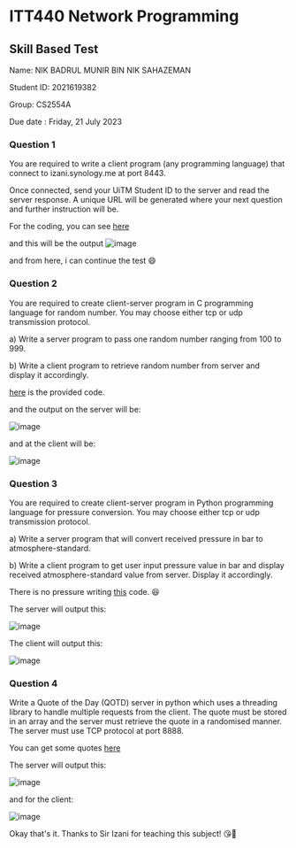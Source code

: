 # ITT440 Network Programming
## Skill Based Test

Name:  NIK BADRUL MUNIR BIN NIK SAHAZEMAN

Student ID:  2021619382

Group:  CS2554A <sub>

Due date : Friday, 21 July 2023

### Question 1

You are required to write a client program (any programming language) that connect to izani.synology.me at port 8443.

Once connected, send your UiTM Student ID to the server and read the server response. A unique URL will be generated where your next question and further instruction will be. 

For the coding, you can see [here](https://github.com/6D756E6972/ITT440-Network-Programming/tree/main/Assignment/Skill%20Based%20Test/Question%201)

and this will be the output
![image](https://github.com/6D756E6972/ITT440-Network-Programming/assets/129729880/b8103d55-0883-411d-8155-88e655cbf4bd)

and from here, i can continue the test 😄

### Question 2

You are required to create client-server program in C programming language for random number.  You may choose either tcp or udp transmission protocol.

a) Write a server program to pass one random number ranging from 100 to 999.

b) Write a client program to retrieve random number from server and display it accordingly.

[here](https://github.com/6D756E6972/ITT440-Network-Programming/tree/main/Assignment/Skill%20Based%20Test/Question%202) is the provided code.

and the output on the server will be:

![image](https://github.com/6D756E6972/ITT440-Network-Programming/assets/129729880/caa8f46a-9584-4eba-91b4-dcfe05210271)

and at the client will be:

![image](https://github.com/6D756E6972/ITT440-Network-Programming/assets/129729880/967c58f1-e598-4234-8375-fb3d58e683c4)

### Question 3

You are required to create client-server program in Python programming language for pressure conversion.  You may choose either tcp or udp transmission protocol.

a) Write a server program that will convert received pressure in bar to atmosphere-standard.

b) Write a client program to get user input pressure value in bar and display received atmosphere-standard value from server.  Display it accordingly.

There is no pressure writing [this](https://github.com/6D756E6972/ITT440-Network-Programming/tree/main/Assignment/Skill%20Based%20Test/Question%203) code. 😆

The server will output this:

![image](https://github.com/6D756E6972/ITT440-Network-Programming/assets/129729880/e369da43-c841-4b44-a033-55e1ac944549)

The client will output this:

![image](https://github.com/6D756E6972/ITT440-Network-Programming/assets/129729880/1f85bcb1-5ca9-4f5f-8dcc-86223f622dcc)

### Question 4

Write a Quote of the Day (QOTD) server in python which uses a threading library to handle multiple requests from the client.  The quote must be stored in an array and the server must retrieve the quote in a randomised manner.  The server must use TCP protocol at port 8888.

You can get some quotes [here](https://github.com/6D756E6972/ITT440-Network-Programming/tree/main/Assignment/Skill%20Based%20Test/Question%204)

The server will output this:

![image](https://github.com/6D756E6972/ITT440-Network-Programming/assets/129729880/855f5bcb-9fad-46dd-af3a-bd56c4fb187b)

and for the client:

![image](https://github.com/6D756E6972/ITT440-Network-Programming/assets/129729880/d935584f-63d0-4517-8ebd-52d6484bab0f)


Okay that's it. Thanks to Sir Izani for teaching this subject! 😘💌
